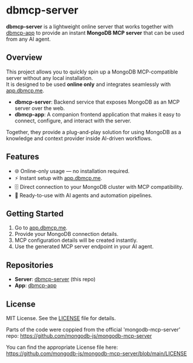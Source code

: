 # dbmcp-server

**dbmcp-server** is a lightweight online server that works together with [dbmcp-app](https://github.com/shoomkloom/dbmcp-app) to provide an instant **MongoDB MCP server** that can be used from any AI agent.

## Overview

This project allows you to quickly spin up a MongoDB MCP-compatible server without any local installation.  
It is designed to be used **online only** and integrates seamlessly with [app.dbmcp.me](https://app.dbmcp.me).

- **dbmcp-server**: Backend service that exposes MongoDB as an MCP server over the web.  
- **dbmcp-app**: A companion frontend application that makes it easy to connect, configure, and interact with the server.

Together, they provide a plug-and-play solution for using MongoDB as a knowledge and context provider inside AI-driven workflows.

## Features

- 🌐 Online-only usage — no installation required.
- ⚡ Instant setup with [app.dbmcp.me](https://app.dbmcp.me).
- 🗄️ Direct connection to your MongoDB cluster with MCP compatibility.
- 🤖 Ready-to-use with AI agents and automation pipelines.

## Getting Started

1. Go to [app.dbmcp.me](https://app.dbmcp.me).  
2. Provide your MongoDB connection details.  
3. MCP configuration details will be created instantly.  
4. Use the generated MCP server endpoint in your AI agent.

## Repositories

- **Server**: [dbmcp-server](https://github.com/shoomkloom/dbmcp-server) (this repo)  
- **App**: [dbmcp-app](https://github.com/shoomkloom/dbmcp-app)

## License

MIT License. See the [LICENSE](LICENSE) file for details.

Parts of the code were coppied from the official 'mongodb-mcp-server' repo:
https://github.com/mongodb-js/mongodb-mcp-server

You can find the appropriate License file here:
https://github.com/mongodb-js/mongodb-mcp-server/blob/main/LICENSE
